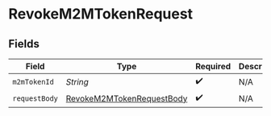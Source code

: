 # RevokeM2MTokenRequest


## Fields

| Field                                                                             | Type                                                                              | Required                                                                          | Description                                                                       |
| --------------------------------------------------------------------------------- | --------------------------------------------------------------------------------- | --------------------------------------------------------------------------------- | --------------------------------------------------------------------------------- |
| `m2mTokenId`                                                                      | *String*                                                                          | :heavy_check_mark:                                                                | N/A                                                                               |
| `requestBody`                                                                     | [RevokeM2MTokenRequestBody](../../models/operations/RevokeM2MTokenRequestBody.md) | :heavy_check_mark:                                                                | N/A                                                                               |